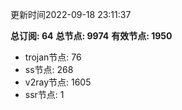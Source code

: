 更新时间2022-09-18 23:11:37

**总订阅: 64**
**总节点: 9974**
**有效节点: 1950**
- trojan节点: 76
- ss节点: 268
- v2ray节点: 1605
- ssr节点: 1
